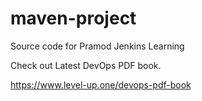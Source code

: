 # maven-project
Source code for Pramod Jenkins Learning

Check out Latest DevOps PDF book.

https://www.level-up.one/devops-pdf-book
